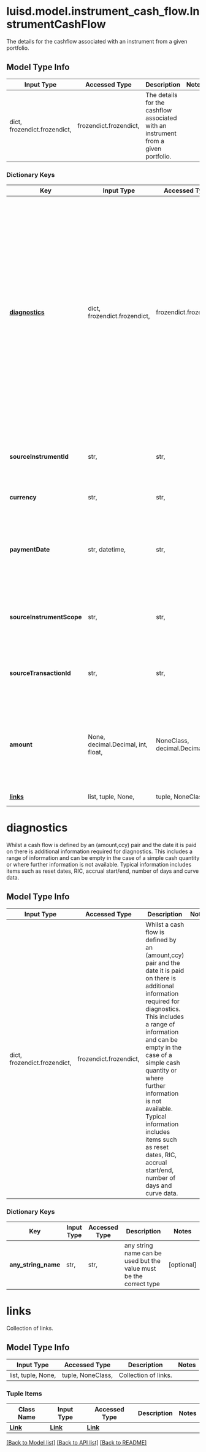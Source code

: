 # luisd.model.instrument_cash_flow.InstrumentCashFlow

The details for the cashflow associated with an instrument from a given portfolio.

## Model Type Info
Input Type | Accessed Type | Description | Notes
------------ | ------------- | ------------- | -------------
dict, frozendict.frozendict,  | frozendict.frozendict,  | The details for the cashflow associated with an instrument from a given portfolio. | 

### Dictionary Keys
Key | Input Type | Accessed Type | Description | Notes
------------ | ------------- | ------------- | ------------- | -------------
**[diagnostics](#diagnostics)** | dict, frozendict.frozendict,  | frozendict.frozendict,  | Whilst a cash flow is defined by an (amount,ccy) pair and the date it is paid on there is additional information required for diagnostics. This includes a range of information and can be empty in the case of a simple cash quantity or where further information is not available. Typical information includes items such as reset dates, RIC, accrual start/end, number of days and curve data. | 
**sourceInstrumentId** | str,  | str,  | The unqiue Lusid Instrument Id (LUID) of the instrument that the holding is in. | 
**currency** | str,  | str,  | The payment currency of the cash flow. | 
**paymentDate** | str, datetime,  | str,  | The date at which the given cash flow is due to be paid (SettlementDate is used somewhat interchangeably with PaymentDate.) | value must conform to RFC-3339 date-time
**sourceInstrumentScope** | str,  | str,  | The unqiue Lusid Instrument Id (LUID) of the instrument that the holding is in. | 
**sourceTransactionId** | str,  | str,  | The identifier for the parent transaction on the instrument that will pay/receive this cash flow. | 
**amount** | None, decimal.Decimal, int, float,  | NoneClass, decimal.Decimal,  | The quantity (amount) that will be paid. Note that this can be empty if the payment is in the future and a model is used that cannot estimate it. | [optional] value must be a 64 bit float
**[links](#links)** | list, tuple, None,  | tuple, NoneClass,  | Collection of links. | [optional] 

# diagnostics

Whilst a cash flow is defined by an (amount,ccy) pair and the date it is paid on there is additional information required for diagnostics. This includes a range of information and can be empty in the case of a simple cash quantity or where further information is not available. Typical information includes items such as reset dates, RIC, accrual start/end, number of days and curve data.

## Model Type Info
Input Type | Accessed Type | Description | Notes
------------ | ------------- | ------------- | -------------
dict, frozendict.frozendict,  | frozendict.frozendict,  | Whilst a cash flow is defined by an (amount,ccy) pair and the date it is paid on there is additional information required for diagnostics. This includes a range of information and can be empty in the case of a simple cash quantity or where further information is not available. Typical information includes items such as reset dates, RIC, accrual start/end, number of days and curve data. | 

### Dictionary Keys
Key | Input Type | Accessed Type | Description | Notes
------------ | ------------- | ------------- | ------------- | -------------
**any_string_name** | str,  | str,  | any string name can be used but the value must be the correct type | [optional] 

# links

Collection of links.

## Model Type Info
Input Type | Accessed Type | Description | Notes
------------ | ------------- | ------------- | -------------
list, tuple, None,  | tuple, NoneClass,  | Collection of links. | 

### Tuple Items
Class Name | Input Type | Accessed Type | Description | Notes
------------- | ------------- | ------------- | ------------- | -------------
[**Link**](Link.md) | [**Link**](Link.md) | [**Link**](Link.md) |  | 

[[Back to Model list]](../../README.md#documentation-for-models) [[Back to API list]](../../README.md#documentation-for-api-endpoints) [[Back to README]](../../README.md)

